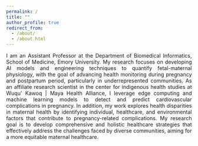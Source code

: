 ```yaml
---
permalink: /
title: ""
author_profile: true
redirect_from: 
  - /about/
  - /about.html
---
```


<div style="text-align: justify;">
I am an Assistant Professor at the Department of Biomedical Informatics, School of Medicine, Emory University. My research focuses on developing AI models and engineering techniques to quantify fetal-maternal physiology, with the goal of advancing health monitoring during pregnancy and postpartum period, particularly in underrepresented communities. As an affiliate research scientist in the center for indigenous health studies at Wuqu' Kawoq | Maya Health Alliance, I leverage edge computing and machine learning models to detect and predict cardiovascular complications in pregnancy. In addition, my work explores health disparities in maternal health by identifying individual, healthcare, and environmental factors that contribute to pregnancy-related complications. My research goal is to develop comprehensive and holistic healthcare strategies that effectively address the challenges faced by diverse communities, aiming for a more equitable maternal healthcare.
</div>
